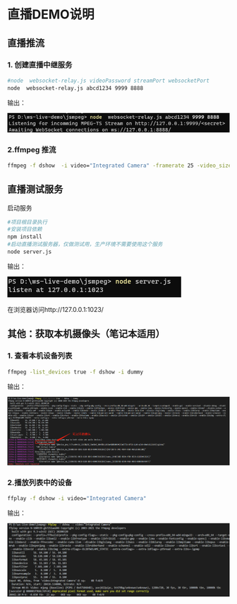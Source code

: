 # 直播DEMO说明



## 直播推流

### 1. 创建直播中继服务

```bash
#node  websocket-relay.js videoPassword streamPort websocketPort
node  websocket-relay.js abcd1234 9999 8888 
```

输出：

![image-20210223183531154](doc/create_live_server.png)

### 2.ffmpeg 推流

```bash
ffmpeg -f dshow  -i video="Integrated Camera" -framerate 25 -video_size 640x480 -f mpegts -codec:v mpeg1video -video_size 640x480 -b:v 1000k -bf 0  -muxdelay 0.001    http://127.0.0.1:9999/abcd1234
```

## 直播测试服务

启动服务

```bash
#项目根目录执行
#安装项目依赖
npm install
#启动直播测试服务器，仅做测试用，生产环境不需要使用这个服务
node server.js
```

输出：

![image-20210223184556916](doc/http_server.png)

在浏览器访问http://127.0.0.1:1023/



## 其他：获取本机摄像头（笔记本适用）

### 1. 查看本机设备列表

```bash
ffmpeg -list_devices true -f dshow -i dummy
```

输出：

![image-20210223184109949](doc/local_device_list.png)

### 2.播放列表中的设备

```bash
ffplay -f dshow -i video="Integrated Camera"
```

输出：

![image-20210223184154287](doc/play_camera_stream.png)

